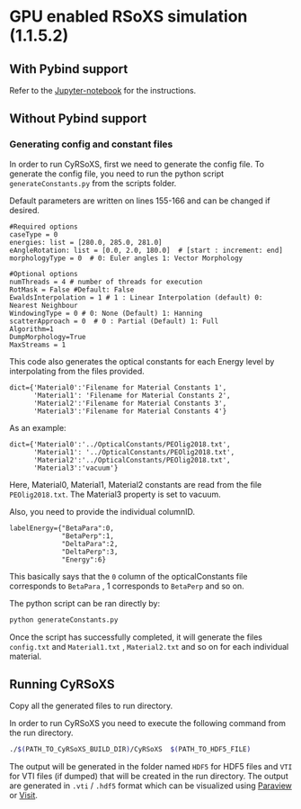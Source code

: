 # GPU enabled RSoXS simulation (1.1.5.2)

## With Pybind support

Refer to the [Jupyter-notebook](../notebook/CyRSoXS.ipynb) for the instructions.

## Without Pybind support

### Generating config and constant files

In order to run CyRSoXS, first we need to generate the config file.
To generate the config file, you need to run the python script `generateConstants.py`
from the scripts folder.

Default parameters are written on lines 155-166 and can be changed if desired.

```console
#Required options
caseType = 0
energies: list = [280.0, 285.0, 281.0]
eAngleRotation: list = [0.0, 2.0, 180.0]  # [start : increment: end]
morphologyType = 0  # 0: Euler angles 1: Vector Morphology

#Optional options
numThreads = 4 # number of threads for execution
RotMask = False #Default: False
EwaldsInterpolation = 1 # 1 : Linear Interpolation (default) 0: Nearest Neighbour
WindowingType = 0 # 0: None (Default) 1: Hanning
scatterApproach = 0  # 0 : Partial (Default) 1: Full
Algorithm=1
DumpMorphology=True
MaxStreams = 1
```

This code also generates the optical constants for each Energy level
by interpolating from the files provided.

```console
dict={'Material0':'Filename for Material Constants 1',
      'Material1': 'Filename for Material Constants 2',
      'Material2':'Filename for Material Constants 3',
      'Material3':'Filename for Material Constants 4'}
```

As an example:

```console
dict={'Material0':'../OpticalConstants/PEOlig2018.txt',
      'Material1': '../OpticalConstants/PEOlig2018.txt',
      'Material2':'../OpticalConstants/PEOlig2018.txt',
      'Material3':'vacuum'}
```

Here, Material0, Material1, Material2 constants are read from the
file `PEOlig2018.txt`. The Material3 property is set to vacuum.

Also, you need to provide the individual columnID.

```console
labelEnergy={"BetaPara":0,
             "BetaPerp":1,
             "DeltaPara":2,
             "DeltaPerp":3,
             "Energy":6}
```  

This basically  says that the `0` column of the opticalConstants file corresponds to `BetaPara` , 1
corresponds to `BetaPerp` and so on.

The python script can be ran directly by:

```bash
python generateConstants.py
```

Once the script has successfully completed, it will generate the files `config.txt` and `Material1.txt` ,
 `Material2.txt` and so on for each individual material.

## Running CyRSoXS

Copy all the generated files to run directory.

 In order to run CyRSoXS you need to execute the following command
from the run directory.

```bash
./$(PATH_TO_CyRSoXS_BUILD_DIR)/CyRSoXS  $(PATH_TO_HDF5_FILE)
```

The output will be generated in the folder named `HDF5` for HDF5 files and `VTI` for VTI files (if dumped)
that will be created in the run directory. The output are generated in `.vti` / `.hdf5` format which
can be visualized using [Paraview](https://www.paraview.org/) or [Visit](https://wci.llnl.gov/simulation/computer-codes/visit/).
